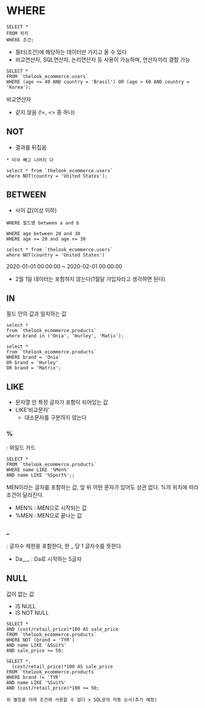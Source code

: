 WHERE
====
```
SELECT *
FROM 위치
WHERE 조건;
```
- 필터(조건)에 해당하는 데이터만 가지고 올 수 있다
- 비교연산자, SQL연산자, 논리연산자 등 사용이 가능하며, 연산자끼리 결합 가능
```
SELECT *
FROM `thelook_ecommerce.users`
WHERE (age <= 40 AND country = 'Brasil') OR (age > 60 AND country = 'Korea');
```

비교연산자
- 같지 않음 (!=, <> 중 하나)

NOT
---
- 결과를 뒤집음
```
* 미국 빼고 나머지 다

select * from `thelook_ecommerce.users`
where NOT(country = 'United States');
```

BETWEEN
-------
- 사이 값(이상 이하)
````
WHERE 필드명 between a and b
````
```
WHERE age between 20 and 30
WHERE age >= 20 and age <= 30
```
```
select * from `thelook_ecommerce.users`
where NOT(country = 'United States')
```
2020-01-01 00:00:00 ~ 2020-02-01 00:00:00
- 2월 1일 데이터는 포함하지 않는다(1월달 가입자라고 생각하면 된다)

IN
--
필드 안의 값과 일치하는 값
````
select * 
from `thelook_ecommerce.products`
where brand in ('Onia', 'Hurley', 'Matix');

select * 
from `thelook_ecommerce.products`
WHERE brand = 'Onia'
OR brand = 'Hurley'
OR brand = 'Matrix';
````

LIKE
----
- 문자열 안 특정 글자가 포함이 되어있는 값
- LIKE'비교문자'
  - 대소문자를 구분하지 않는다
  
### % 
: 와일드 카드
```
SELECT *
FROM `thelook_ecommerce.products`
WHERE name LIKE '%Men%' 
AND name LIKE '%Sport%';;
```
MEN이라는 글자를 포함하는 값, 앞 뒤 어떤 문자가 있어도 상관 없다.
%의 위치에 따라 조건이 달라진다.
- MEN% : MEN으로 시작되는 값
- %MEN : MEN으로 끝나는 값

### _ 
: 글자수 제한을 포함한다, 한 _ 당 1 글자수를 뜻한다.
- Da___ : Da로 시작하는 5글자

NULL
----
값이 없는 값
- IS NULL
- IS NOT NULL


```
SELECT *
AND (cost/retail_price)*100 AS sale_price 
FROM `thelook_ecommerce.products`
WHERE NOT (brand = 'TYR')
AND name LIKE '&Suit%'
AND sale_price >= 50;

SELECT *,
  (cost/retail_price)*100 AS sale_price
FROM `thelook_ecommerce.products`
WHERE brand != 'TYR'
AND name LIKE '%Suit%'
AND (cost/retail_price)*100 >= 50;

위 별칭을 아래 조건에 사용할 수 없다 > SQL문의 작동 순서(추가 예정) 
```
